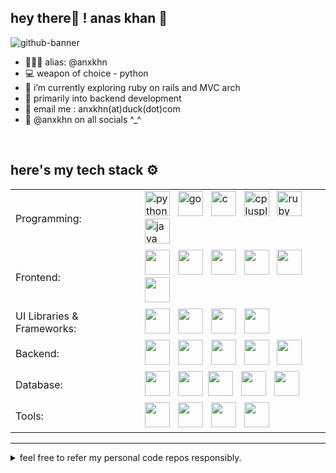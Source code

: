 ## hey there👋 ! **anas khan** 🚀

![github-banner](https://github.com/user-attachments/assets/a1f509e3-beae-458a-b13d-b65aedb615e3)

- 👨🏻‍💻 alias: @anxkhn
- 💻 weapon of choice - python
- 🌱 i’m currently exploring ruby on rails and MVC arch
- 🔎 primarily into backend development
- 📧 email me : anxkhn(at)duck(dot)com
- 🎉 @anxkhn on all socials ^\_^

<br>

## here's my tech stack ⚙️

<table>
  <tr>
    <td>Programming:</td>
    <td>
    <img src="https://go-skill-icons.vercel.app/api/icons?i=py" alt="python" width="40" height="40"/> </a>&nbsp;
    <img src="https://go-skill-icons.vercel.app/api/icons?i=go" alt="go" width="40" height="40"/> </a>&nbsp;
    <img src="https://go-skill-icons.vercel.app/api/icons?i=c" alt="c" width="40" height="40"/> </a>&nbsp;
    <img src="https://go-skill-icons.vercel.app/api/icons?i=cpp" alt="cplusplus" width="40" height="40"/> </a>&nbsp;
    <img src="https://go-skill-icons.vercel.app/api/icons?i=ruby" alt="ruby" width="40" height="40"/> </a>&nbsp;
    <img src="https://go-skill-icons.vercel.app/api/icons?i=java" alt="java" width="40" height="40"/> </a>&nbsp;
    </td>
  </tr>
  <tr>
    <td>Frontend:</td>
    <td> <img src="https://go-skill-icons.vercel.app/api/icons?i=html"  width="40" height="40"/> </a>&nbsp;
     <img src="https://go-skill-icons.vercel.app/api/icons?i=css"  width="40" height="40"/> </a>&nbsp;
     <img src="https://go-skill-icons.vercel.app/api/icons?i=js"  width="40" height="40"/> </a>&nbsp; 
     <img src="https://go-skill-icons.vercel.app/api/icons?i=ts"  width="40" height="40"/> </a>&nbsp; 
     <img src="https://go-skill-icons.vercel.app/api/icons?i=react"  width="40" height="40"/> </a>&nbsp; 
     <img src="https://go-skill-icons.vercel.app/api/icons?i=next"  width="40" height="40"/> </a>&nbsp; 
    </td>
  </tr>
  <tr>
    <td>UI Libraries & Frameworks:</td>
    <td> 
      <img src="https://go-skill-icons.vercel.app/api/icons?i=bootstrap"  width="40" height="40"/> </a>&nbsp;
      <img src="https://go-skill-icons.vercel.app/api/icons?i=tailwind"  width="40" height="40"/> </a>&nbsp;
      <img src="https://go-skill-icons.vercel.app/api/icons?i=picocss"  width="40" height="40"/> </a>&nbsp;
      <img src="https://github.com/user-attachments/assets/37608361-49c7-4e82-8b61-fc8076c9bb67" width="40" height="40" />
    </td>
  </tr>
  <tr>
    <td>Backend:</td>
    <td>
     <img src="https://go-skill-icons.vercel.app/api/icons?i=flask"  width="40" height="40"/> </a>&nbsp;
     <img src="https://go-skill-icons.vercel.app/api/icons?i=fastapi"  width="40" height="40"/> </a>&nbsp;
     <img src="https://go-skill-icons.vercel.app/api/icons?i=django"  width="40" height="40"/> </a>&nbsp;
     <img src="https://go-skill-icons.vercel.app/api/icons?i=nodejs"  width="40" height="40"/> </a>&nbsp;
     <img src="https://go-skill-icons.vercel.app/api/icons?i=expressjs"  width="40" height="40"/> </a>&nbsp;
    </td>
  </tr>
  <tr>
    <td>Database:</td>
    <td> <img src="https://go-skill-icons.vercel.app/api/icons?i=mongodb"  width="40" height="40"/> </a>&nbsp; 
     <img src="https://go-skill-icons.vercel.app/api/icons?i=mysql"  width="40" height="40"/></a>&nbsp;
     <img src="https://go-skill-icons.vercel.app/api/icons?i=postgresql"  width="40" height="40"/> </a>&nbsp;
     <img src="https://go-skill-icons.vercel.app/api/icons?i=sqlite"  width="40" height="40"/> </a>&nbsp;
     <img src="https://go-skill-icons.vercel.app/api/icons?i=redis"  width="40" height="40"/> </a>&nbsp;
    </td>
  </tr>
  <tr>
    <td>Tools:</td>
    <td>
      <img src="https://go-skill-icons.vercel.app/api/icons?i=git"  width="40" height="40"/> </a>&nbsp;
      <img src="https://go-skill-icons.vercel.app/api/icons?i=bash"  width="40" height="40"/> </a>&nbsp;
      <img src="https://go-skill-icons.vercel.app/api/icons?i=linux"  width="40" height="40"/> </a>&nbsp;
      <img src="https://go-skill-icons.vercel.app/api/icons?i=postman"  width="40" height="40"/> </a>&nbsp;
    </td>
  </tr>
</table>
<hr>

<details>
<summary> feel free to refer my personal code repos responsibly. </summary>
  
#### note: all the repos are under general public license v3.0.  
all code must be disclosed under a gpl 3.0 compatible license.   
read more about the general public license v3.0 [here](https://tldrlegal.com/license/gnu-general-public-license-v3-(gpl-3)).
</details>
